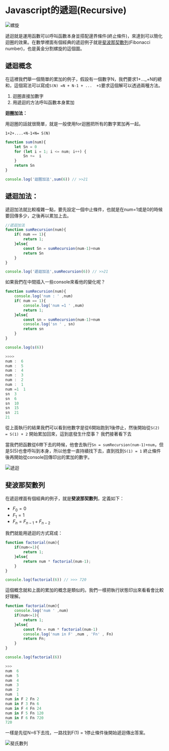 # Javascript的遞迴(Recursive)

![[螺旋](https://www.pexels.com/zh-tw/photo/161154/)](https://i.imgur.com/f1ij3sb.jpg)

遞迴就是運用函數可以呼叫函數本身並搭配邊界條件(終止條件)，來達到可以簡化迴圈的效果。在數學裡面有個經典的遞迴例子就是[斐波那契數列](https://en.wikipedia.org/wiki/Fibonacci_number)(Fibonacci number)，也是黃金分割螺旋的這個圖。

## 遞迴概念

在這裡我們舉一個簡單的累加的例子，假設有一個數字N，我們要求1+..._+N的總和，這個寫法可以寫成`S(N) =N + N-1 + ...  +1`要求這個解可以透過兩種方法。

1. 迴圈直接加數字
2. 用遞迴的方法呼叫函數本身累加

**迴圈加法：**

用迴圈的話就很簡單，就是一般使用for迴圈把所有的數字累加再一起。

`1+2+....+N-1+N= S(N)`

```js
function sum(num){
    let Sn = 0
    for (let i = 1; i <= num; i++) {
        Sn +=  i
    }
    return Sn
}

console.log('迴圈加法',sum(6)) // >>21

```

## 遞迴加法：

遞迴加法就比較複雜一點，要先設定一個中止條件，也就是在num=1或是0的時候要回傳多少，之後再以累加上去。

```js
//遞迴加法
function sumRecursion(num){
    if( num == 1){
        return 1;
    }else{
        const Sn = sumRecursion(num-1)+num
        return Sn
    }
}

console.log('遞迴加法',sumRecursion(6)) // >>21
```

如果我們在中間插入一些console來看他的變化呢？

```js
function sumRecursion(num){
    console.log('num : ' ,num)
    if( num == 1){
        console.log('num =1 ' ,num)
        return 1;
    }else{
        const sn = sumRecursion(num-1)+num
        console.log('sn ' , sn)
        return sn
    }
}

console.log(s(6))

>>>>
num :  6
num :  5
num :  4
num :  3
num :  2
num :  1
num =1  1
sn  3
sn  6
sn  10
sn  15
sn  21
21
```

從上面執行的結果我們可以看到他數字是從6開始跑到1後停止，然後開始從`S(2) = S(1) + 2` 開始累加回來，這到底發生什麼事？ 我們接著看下去

當我們把函數從6帶下去的時候，他會去執行`Sn = sumRecursion(num-1)+num`，但是S(5)也會呼叫到本身，所以他會一直持續找下去，直到找到`S(1) = 1` 終止條件後再開始從console回傳印出的累加的數字。

![遞迴](https://i.imgur.com/cXfvNGm.jpg)

## 斐波那契數列

在遞迴裡面有個經典的例子，就是**斐波那契數列**，定義如下：

- $F_0 = 0$
- $F_1 = 1$
- $F_n = F_{n-1}+F_{n-2}$

我們就能用遞迴的方式寫成：

```js
function factorial(num){
    if(num<=1){
        return 1;
    }else{
        return num * factorial(num-1);
    }
}

console.log(factorial(6)) // >>> 720
```

這個概念就和上面的累加的概念是類似的。我們一樣把執行狀態印出來看看會比較好理解。

```js
function factorial(num){
    console.log('num ' ,num)
    if(num<=1){
        return 1;
    }else{
        const Fn = num * factorial(num-1)
        console.log('num in F' ,num , 'Fn' , Fn)
        return Fn;
    }
}

console.log(factorial(6))

>>> 
num  6
num  5
num  4
num  3
num  2
num  1
num in F 2 Fn 2
num in F 3 Fn 6
num in F 4 Fn 24
num in F 5 Fn 120
num in F 6 Fn 720
720
```

一樣是先從N=6下去找，一路找到F(1) = 1停止條件後開始遞迴傳出答案。

![斐氏數列](https://i.imgur.com/u99z6jc.jpg)